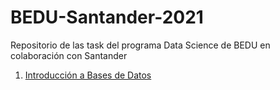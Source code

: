 # BEDU-Santander-2021
Repositorio de las task del programa Data Science de BEDU en colaboración con Santander

1. [Introducción a Bases de Datos](https://github.com/LIZZETHGOMEZ/BEDU-Santander/tree/main/Intro_BD_SQL)
